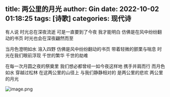 title: 两公里的月光
author: Gin
date: 2022-10-02 01:18:25
tags: [诗歌]
categories: 现代诗
---
有人说 时光总在深夜流逝
可是一直要到了今夜
我才能明白
仿佛是在风中纷纷翻动的书页
时光也会在深夜翩然而至


当月色澄明如水
溶入四野
仿佛是风中纷纷翻动的书页
带着轻微的颤栗与喘息
时光在我们眼前浮现
千世的繁华
千世的劫难


在每一次月圆之夜的祭奠里
我们想必都曾经一如今夜这样地
携手并肩而行
而月色如水
穿越过松林
在这两公里的山径上
与我们静静相对的
是两公里的悲欢
两公里的月光


![image.png](../../../../images/post-images/image.png)
